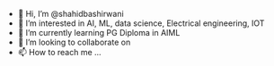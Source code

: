 - 👋 Hi, I’m @shahidbashirwani
- 👀 I’m interested in AI, ML, data science, Electrical engineering, IOT
- 🌱 I’m currently learning PG Diploma in AIML
- 💞️ I’m looking to collaborate on 
- 📫 How to reach me ...

<!---
shahidbashirwani/shahidbashirwani is a ✨ special ✨ repository because its `README.md` (this file) appears on your GitHub profile.
You can click the Preview link to take a look at your changes.
--->
